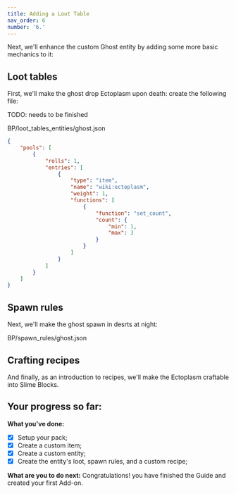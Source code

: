 ```yaml
---
title: Adding a Loot Table
nav_order: 6
number: '6.'
---
```


Next, we'll enhance the custom Ghost entity by adding some more basic mechanics to it:

## Loot tables

First, we'll make the ghost drop Ectoplasm upon death: create the following file:

TODO: needs to be finished

<CodeHeader>BP/loot_tables_entities/ghost.json</CodeHeader>

```json
{
	"pools": [
		{
			"rolls": 1,
			"entries": [
				{
					"type": "item",
					"name": "wiki:ectoplasm",
					"weight": 1,
					"functions": [
						{
							"function": "set_count",
							"count": {
								"min": 1,
								"max": 3
							}
						}
					]
				}
			]
		}
	]
}
```

## Spawn rules

Next, we'll make the ghost spawn in desrts at night:

<CodeHeader>BP/spawn_rules/ghost.json</CodeHeader>

## Crafting recipes

And finally, as an introduction to recipes, we'll make the Ectoplasm craftable into Slime Blocks.

## Your progress so far:

**What you've done:**

-   [x] Setup your pack;
-   [x] Create a custom item;
-   [x] Create a custom entity;
-   [x] Create the entity's loot, spawn rules, and a custom recipe;

**What are you to do next:**
Congratulations! you have finished the Guide and created your first Add-on.
